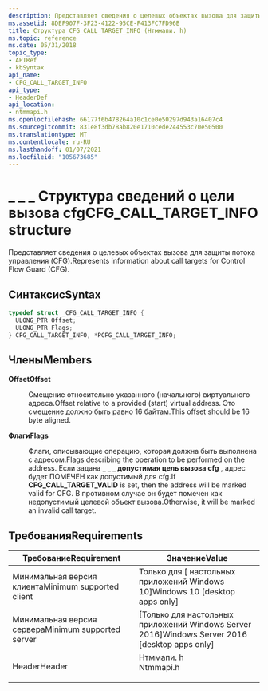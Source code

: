 ```yaml
---
description: Представляет сведения о целевых объектах вызова для защиты потока управления (CFG).
ms.assetid: 8DEF907F-3F23-4122-95CE-F413FC7FD96B
title: Структура CFG_CALL_TARGET_INFO (Нтммапи. h)
ms.topic: reference
ms.date: 05/31/2018
topic_type:
- APIRef
- kbSyntax
api_name:
- CFG_CALL_TARGET_INFO
api_type:
- HeaderDef
api_location:
- ntmmapi.h
ms.openlocfilehash: 66177f6b478264a10c1ce0e50297d943a16407c4
ms.sourcegitcommit: 831e8f3db78ab820e1710cede244553c70e50500
ms.translationtype: MT
ms.contentlocale: ru-RU
ms.lasthandoff: 01/07/2021
ms.locfileid: "105673685"
---
```

# <a name="cfg_call_target_info-structure"></a><span data-ttu-id="a2c61-103">\_ \_ \_ Структура сведений о цели вызова cfg</span><span class="sxs-lookup"><span data-stu-id="a2c61-103">CFG\_CALL\_TARGET\_INFO structure</span></span>

<span data-ttu-id="a2c61-104">Представляет сведения о целевых объектах вызова для защиты потока управления (CFG).</span><span class="sxs-lookup"><span data-stu-id="a2c61-104">Represents information about call targets for Control Flow Guard (CFG).</span></span>

## <a name="syntax"></a><span data-ttu-id="a2c61-105">Синтаксис</span><span class="sxs-lookup"><span data-stu-id="a2c61-105">Syntax</span></span>


```C++
typedef struct _CFG_CALL_TARGET_INFO {
  ULONG_PTR Offset;
  ULONG_PTR Flags;
} CFG_CALL_TARGET_INFO, *PCFG_CALL_TARGET_INFO;
```



## <a name="members"></a><span data-ttu-id="a2c61-106">Члены</span><span class="sxs-lookup"><span data-stu-id="a2c61-106">Members</span></span>

<dl> <dt>

<span data-ttu-id="a2c61-107">**Offset**</span><span class="sxs-lookup"><span data-stu-id="a2c61-107">**Offset**</span></span>
</dt> <dd>

<span data-ttu-id="a2c61-108">Смещение относительно указанного (начального) виртуального адреса.</span><span class="sxs-lookup"><span data-stu-id="a2c61-108">Offset relative to a provided (start) virtual address.</span></span> <span data-ttu-id="a2c61-109">Это смещение должно быть равно 16 байтам.</span><span class="sxs-lookup"><span data-stu-id="a2c61-109">This offset should be 16 byte aligned.</span></span>

</dd> <dt>

<span data-ttu-id="a2c61-110">**Флаги**</span><span class="sxs-lookup"><span data-stu-id="a2c61-110">**Flags**</span></span>
</dt> <dd>

<span data-ttu-id="a2c61-111">Флаги, описывающие операцию, которая должна быть выполнена с адресом.</span><span class="sxs-lookup"><span data-stu-id="a2c61-111">Flags describing the operation to be performed on the address.</span></span> <span data-ttu-id="a2c61-112">Если задана **\_ \_ \_ допустимая цель вызова cfg** , адрес будет ПОМЕЧЕН как допустимый для cfg.</span><span class="sxs-lookup"><span data-stu-id="a2c61-112">If **CFG\_CALL\_TARGET\_VALID** is set, then the address will be marked valid for CFG.</span></span> <span data-ttu-id="a2c61-113">В противном случае он будет помечен как недопустимый целевой объект вызова.</span><span class="sxs-lookup"><span data-stu-id="a2c61-113">Otherwise, it will be marked an invalid call target.</span></span>

</dd> </dl>

## <a name="requirements"></a><span data-ttu-id="a2c61-114">Требования</span><span class="sxs-lookup"><span data-stu-id="a2c61-114">Requirements</span></span>



| <span data-ttu-id="a2c61-115">Требование</span><span class="sxs-lookup"><span data-stu-id="a2c61-115">Requirement</span></span> | <span data-ttu-id="a2c61-116">Значение</span><span class="sxs-lookup"><span data-stu-id="a2c61-116">Value</span></span> |
|-------------------------------------|--------------------------------------------------------------------------------------|
| <span data-ttu-id="a2c61-117">Минимальная версия клиента</span><span class="sxs-lookup"><span data-stu-id="a2c61-117">Minimum supported client</span></span><br/> | <span data-ttu-id="a2c61-118">Только для \[ настольных приложений Windows 10\]</span><span class="sxs-lookup"><span data-stu-id="a2c61-118">Windows 10 \[desktop apps only\]</span></span><br/>                                          |
| <span data-ttu-id="a2c61-119">Минимальная версия сервера</span><span class="sxs-lookup"><span data-stu-id="a2c61-119">Minimum supported server</span></span><br/> | <span data-ttu-id="a2c61-120">\[Только для настольных приложений Windows Server 2016\]</span><span class="sxs-lookup"><span data-stu-id="a2c61-120">Windows Server 2016 \[desktop apps only\]</span></span><br/>                                 |
| <span data-ttu-id="a2c61-121">Header</span><span class="sxs-lookup"><span data-stu-id="a2c61-121">Header</span></span><br/>                   | <dl> <span data-ttu-id="a2c61-122"><dt>Нтммапи. h</dt></span><span class="sxs-lookup"><span data-stu-id="a2c61-122"><dt>Ntmmapi.h</dt></span></span> </dl> |



 

 




